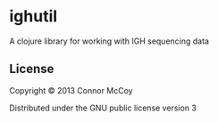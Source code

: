 # ighutil

A clojure library for working with IGH sequencing data

## License

Copyright © 2013 Connor McCoy

Distributed under the GNU public license version 3
